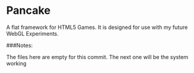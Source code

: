 Pancake
=======

A flat framework for HTML5 Games. It is designed for use with my future WebGL Experiments.

###Notes:

The files here are empty for this commit. The next one will be the system working 
